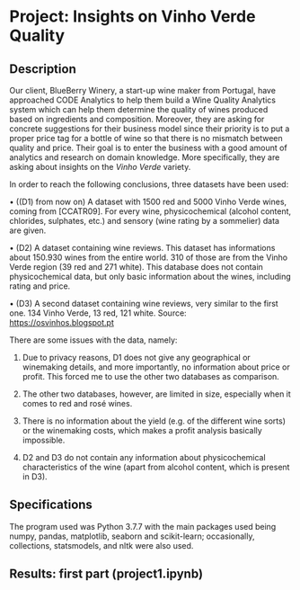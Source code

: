 # Project: Insights on Vinho Verde Quality

## Description

Our client, BlueBerry Winery, a start-up wine maker from Portugal, have approached CODE Analytics to help them build a Wine Quality Analytics system which can help them determine the quality of wines produced based on ingredients and composition. Moreover, they are asking for concrete suggestions for their business model since their priority is to put a proper price tag for a bottle of wine so that there is no mismatch between quality and price. Their goal is to enter the business with a good amount of analytics and research on domain knowledge. More specifically, they are asking about insights on the *Vinho Verde* variety.

In order to reach the following conclusions, three datasets have been used:

• ((D1) from now on) A dataset with 1500 red and 5000 Vinho Verde wines, coming from [CCATR09]. For every wine, physicochemical (alcohol content, chlorides, sulphates, etc\.) and sensory (wine rating by a sommelier) data are given. 

• (D2) A dataset containing wine reviews. This dataset has informations about 150.930 wines from the entire world. 310 of those are from the Vinho Verde region (39 red and 271 white). This database does not contain physicochemical data, but only basic information about the wines, including rating and price.

• (D3) A second dataset containing wine reviews, very similar to the first one. 134 Vinho Verde, 13 red, 121 white. Source: https://osvinhos.blogspot.pt

There are some issues with the data, namely:

1) Due to privacy reasons, D1 does not give any geographical or winemaking details, and more importantly, no information about price or profit. This forced me to use the other two databases as comparison.

2) The other two databases, however, are limited in size, especially when it comes to red and rosé wines.

3) There is no information about the yield (e.g. of the different wine sorts) or the winemaking costs, which makes a profit analysis basically impossible.

4) D2 and D3 do not contain any information about physicochemical characteristics of the wine (apart from alcohol content, which is present in D3). 


## Specifications 

The program used was Python 3.7.7 with the main packages used being numpy, pandas, matplotlib, seaborn and scikit-learn; occasionally, collections, statsmodels, and nltk were also used.

## Results: first part (project1.ipynb)


